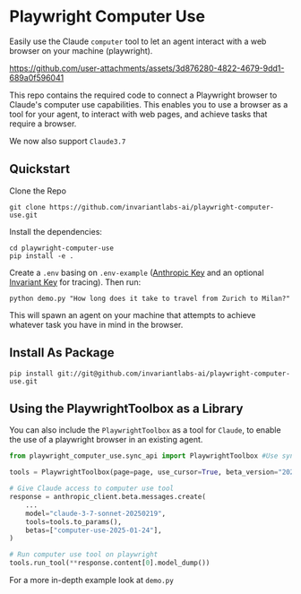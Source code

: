 # Playwright Computer Use

Easily use the Claude `computer` tool to let an agent interact with a web browser on your machine (playwright).

https://github.com/user-attachments/assets/3d876280-4822-4679-9dd1-689a0f596041

This repo contains the required code to connect a Playwright browser to Claude's computer use capabilities. This enables you to use a browser as a tool for your agent, to interact with web pages, and achieve tasks that require a browser.

We now also support `Claude3.7`

## Quickstart

Clone the Repo
```
git clone https://github.com/invariantlabs-ai/playwright-computer-use.git
```

Install the dependencies:
```
cd playwright-computer-use
pip install -e .
```

Create a `.env` basing on `.env-example` ([Anthropic Key](https://console.anthropic.com) and an optional [Invariant Key](https://explorer.invariantlabs.ai) for tracing). Then run:

```
python demo.py "How long does it take to travel from Zurich to Milan?"
```

This will spawn an agent on your machine that attempts to achieve whatever task you have in mind in the browser.

## Install As Package

```
pip install git://git@github.com/invariantlabs-ai/playwright-computer-use.git
```

## Using the PlaywrightToolbox as a Library

You can also include the `PlaywrightToolbox` as a tool for `Claude`, to enable the use of a playwright browser in an existing agent.

```python
from playwright_computer_use.sync_api import PlaywrightToolbox #Use sync api when working with sync Playwright page, use async otherwise

tools = PlaywrightToolbox(page=page, use_cursor=True, beta_version="20250124")

# Give Claude access to computer use tool
response = anthropic_client.beta.messages.create(
    ...
    model="claude-3-7-sonnet-20250219",
    tools=tools.to_params(),
    betas=["computer-use-2025-01-24"],
)

# Run computer use tool on playwright
tools.run_tool(**response.content[0].model_dump())
```
For a more in-depth example look at `demo.py`
